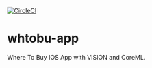 [![CircleCI](https://circleci.com/gh/mimacom/whtobu-app/tree/master.svg?style=svg)](https://circleci.com/gh/mimacom/whtobu-app/tree/master)

# whtobu-app
Where To Buy IOS App with VISION and CoreML.